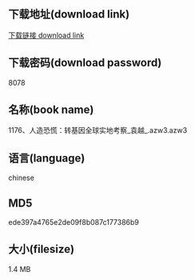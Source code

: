 ## 下载地址(download link)
[下载链接 download link](https://voluble-croquembouche-d321dc.netlify.app/?s=1176%E3%80%81%E4%BA%BA%E9%80%A0%E6%81%90%E6%85%8C%EF%BC%9A%E8%BD%AC%E5%9F%BA%E5%9B%A0%E5%85%A8%E7%90%83%E5%AE%9E%E5%9C%B0%E8%80%83%E5%AF%9F_%E8%A2%81%E8%B6%8A_.azw3)

## 下载密码(download password)
8078

## 名称(book name)
1176、人造恐慌：转基因全球实地考察_袁越_.azw3.azw3

## 语言(language)
chinese

## MD5
ede397a4765e2de09f8b087c177386b9

## 大小(filesize)
1.4 MB

